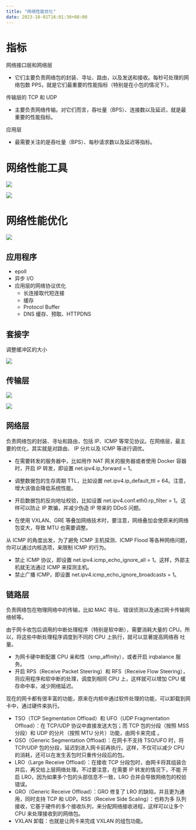 ```yaml
---
title: "网络性能优化"
date: 2023-10-01T16:01:30+08:00
---
```


# 指标

网络接口层和网络层

- 它们主要负责网络包的封装、寻址、路由，以及发送和接收。每秒可处理的网络包数 PPS，就是它们最重要的性能指标（特别是在小包的情况下）。

传输层的 TCP 和 UDP

- 主要负责网络传输。对它们而言，吞吐量（BPS）、连接数以及延迟，就是最重要的性能指标。

应用层

- 最需要关注的是吞吐量（BPS）、每秒请求数以及延迟等指标。

# 网络性能工具

![](https://static001.geekbang.org/resource/image/a1/3b/a1eb07e281e5795be83c11d7255c543b.png?wh=1714*1944)

![](https://static001.geekbang.org/resource/image/0d/a0/0d87b39b89a1b7f325fc5477c0182ea0.png?wh=1714*2280)

# 网络性能优化

![](https://static001.geekbang.org/resource/image/a1/3f/a118911721f9b67ce9c83de15666753f.png?wh=1826*1242)

## 应用程序

- epoll
- 异步 I/O
- 应用层的网络协议优化
  - 长连接取代短连接
  - 缓存
  - Protocol Buffer
  - DNS 缓存、预取、HTTPDNS

## 套接字

调整缓冲区的大小

![](https://static001.geekbang.org/resource/image/5f/f0/5f2d4957663dd8bf3410da8180ab18f0.png?wh=1696*959)

## 传输层

![](https://static001.geekbang.org/resource/image/c0/d1/c072bb9c9dfd727ed187bc24beb3e3d1.png?wh=1920*1447)

![](https://static001.geekbang.org/resource/image/b0/e0/b07ea76a8737ed93395736795ede44e0.png?wh=1664*2147)

## 网络层

负责网络包的封装、寻址和路由，包括 IP、ICMP 等常见协议。在网络层，最主要的优化，其实就是对路由、 IP 分片以及 ICMP 等进行调优。

- 在需要转发的服务器中，比如用作 NAT 网关的服务器或者使用 Docker 容器时，开启 IP 转发，即设置 net.ipv4.ip_forward = 1。
- 调整数据包的生存周期 TTL，比如设置 net.ipv4.ip_default_ttl = 64。注意，增大该值会降低系统性能。
- 开启数据包的反向地址校验，比如设置 net.ipv4.conf.eth0.rp_filter = 1。这样可以防止 IP 欺骗，并减少伪造 IP 带来的 DDoS 问题。

- 在使用 VXLAN、GRE 等叠加网络技术时，要注意，网络叠加会使原来的网络包变大，导致 MTU 也需要调整。

从 ICMP 的角度出发，为了避免 ICMP 主机探测、ICMP Flood 等各种网络问题，你可以通过内核选项，来限制 ICMP 的行为。

- 禁止 ICMP 协议，即设置 net.ipv4.icmp_echo_ignore_all = 1。这样，外部主机就无法通过 ICMP 来探测主机。
- 禁止广播 ICMP，即设置 net.ipv4.icmp_echo_ignore_broadcasts = 1。

## 链路层

负责网络包在物理网络中的传输，比如 MAC 寻址、错误侦测以及通过网卡传输网络帧等。

由于网卡收包后调用的中断处理程序（特别是软中断），需要消耗大量的 CPU。所以，将这些中断处理程序调度到不同的 CPU 上执行，就可以显著提高网络吞
吐量。

- 为网卡硬中断配置 CPU 亲和性（smp_affinity），或者开启 irqbalance 服务。
- 开启 RPS（Receive Packet Steering）和 RFS（Receive Flow Steering），将应用程序和软中断的处理，调度到相同 CPU 上，这样就可以增加
  CPU 缓存命中率，减少网络延迟。

现在的网卡都有很丰富的功能，原来在内核中通过软件处理的功能，可以卸载到网卡中，通过硬件来执行。

- TSO（TCP Segmentation Offload）和 UFO（UDP Fragmentation Offload）：在 TCP/UDP 协议中直接发送大包；而 TCP 包的分段（按照 MSS
  分段）和 UDP 的分片（按照 MTU 分片）功能，由网卡来完成 。
- GSO（Generic Segmentation Offload）：在网卡不支持 TSO/UFO 时，将 TCP/UDP 包的分段，延迟到进入网卡前再执行。这样，不仅可以减少 CPU
  的消耗，还可以在发生丢包时只重传分段后的包。
- LRO（Large Receive Offload）：在接收 TCP 分段包时，由网卡将其组装合并后，再交给上层网络处理。不过要注意，在需要 IP 转发的情况下，不能
  开启 LRO，因为如果多个包的头部信息不一致，LRO 合并会导致网络包的校验错误。
- GRO（Generic Receive Offload）：GRO 修复了 LRO 的缺陷，并且更为通用，同时支持 TCP 和 UDP。RSS（Receive Side Scaling）：也称为多
  队列接收，它基于硬件的多个接收队列，来分配网络接收进程，这样可以让多个 CPU 来处理接收到的网络包。
- VXLAN 卸载：也就是让网卡来完成 VXLAN 的组包功能。

